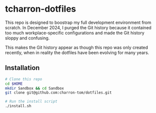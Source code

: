 # tcharron-dotfiles

This repo is designed to boostrap my full development environment from scratch.
In December 2024, I purged the Git history because it contained too much
workplace-specific configurations and made the Git history sloppy and confusing.

This makes the Git history appear as though this repo was only created recently,
when in reality the dotfiles have been evolving for many years.

## Installation

```bash
# Clone this repo
cd $HOME
mkdir Sandbox && cd Sandbox
git clone git@github.com:charron-tom/dotfiles.git

# Run the install script
./install.sh
```
